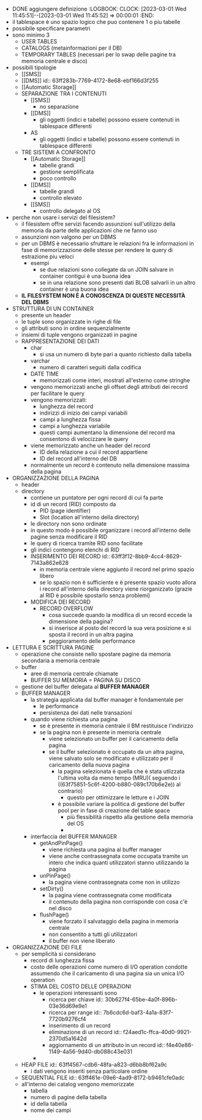 - DONE aggiungere definizione
  :LOGBOOK:
  CLOCK: [2023-03-01 Wed 11:45:51]--[2023-03-01 Wed 11:45:52] =>  00:00:01
  :END:
- il tablespace è uno spazio logico che puo contenere 1 o piu tabelle
- possibile specificare parametri
- sono minimo 3
	- USER TABLES
	- CATALOGS (metainformazioni per il DB)
	- TEMPORARY TABLES (necessari per lo swap delle pagine tra memoria centrale e disco)
- possibili tipologie
	- [[SMS]]
	- [[DMS]]
	  id:: 63ff283b-7769-4172-8e68-ebf166d3f255
	- [[Automatic Storage]]
	- SEPARAZIONE TRA I CONTENUTI
		- [[SMS]]
			- no separazione
		- [[DMS]]
			- gli oggetti (indici e tabelle) possono essere contenuti in tablespace differenti
		- AS
			- gli oggetti (indici e tabelle) possono essere contenuti in tablespace differenti
	- TRE SISTEMI A CONFRONTO
		- [[Automatic Storage]]
			- tabelle grandi
			- gestione semplificata
			- poco controllo
		- [[DMS]]
			- tabelle grandi
			- controllo elevato
		- [[SMS]]
			- controllo delegato al OS
- perche non usare i servizi del filesistem?
	- il filesistem offre servizi facendo assunzioni sull'utilizzo della memoria da parte delle applicazioni che ne fanno uso
	- assunzioni non valgono per un DBMS
	- per un DBMS è necessario sfruttare le relazioni fra le informazioni in fase di memorizzazione delle stesse per rendere le query di estrazione piu veloci
		- esempi
			- se due relazioni sono collegate da un JOIN salvare in container contigui è una buona idea
			- se in una relazione sono presenti dati BLOB salvarli in un altro container è una buona idea
	- **IL FILESYSTEM NON È A CONOSCENZA DI QUESTE NECESSITÀ DEL DBMS**
- STRUTTURA DI UN CONTAINER
	- presente un header
	- le tuple sono organizzate in righe di file
	- gli attributi sono in ordine sequenzialmente
	- insiemi di tuple vengono organizzati in pagine
	- RAPPRESENTAZIONE DEI DATI
		- char
			- si usa un numero di byte pari a quanto richiesto dalla tabella
		- varchar
			- numero di caratteri seguiti dalla codifica
		- DATE TIME
			- memorizzati come interi, mostrati all'esterno come stringhe
		- vengono memorizzati anche gli offset degli attributi dei record per facilitare le query
		- vengono memorizzati:
			- lunghezza del record
			- indirizzi di inizio dei campi variabili
			- campi a lunghezza fissa
			- campi a lunghezza variabile
			- questi campi aumentano la dimensione del record ma consentono di velocizzare le query
		- viene memorizzato anche un header del record
			- ID della relazione a cui il record appartiene
			- ID del record all'interno del DB
		- normalmente un record è contenuto nella dimensione massima della pagina
- ORGANIZZAZIONE DELLA PAGINA
	- header
	- directory
		- contiene un puntatore per ogni record di cui fa parte
		- id di un record (RID) composto da
			- PID (page identifier)
			- Slot (location all'interno della directory)
		- le directory non sono ordinate
		- in questo modo è possibile organizzare i record all'interno delle pagine senza modificare il RID
		- le query di ricerca tramite RID sono facilitate
		- gli indici contengono elenchi di RID
		- INSERIMENTO DEI RECORD
		  id:: 63ff3f12-8bb9-4cc4-8629-7143a862e628
			- in memoria centrale viene aggiunto il record nel primo spazio libero
			- se lo spazio non è sufficiente e è presente spazio vuoto allora i record all'interno della directory viene riorganizzato (grazie al RID è possibile spostarlo senza problemi)
		- MODIFICA DEI RECORD
			- RECORD OVERFLOW
				- cosa succede quando la modifica di un record eccede la dimensione della pagina?
				- si inserisce al posto del record la sua vera posizione e si sposta il record in un altra pagina
				- peggioramento delle performance
- LETTURA E SCRITTURA PAGINE
	- operazione che consiste nello spostare pagine da memoria secondaria a memoria centrale
	- buffer
		- aree di memoria centrale chiamate
		- BUFFER SU MEMORIA = PAGINA SU DISCO
	- gestione del buffer delegata al **BUFFER MANAGER**
	- BUFFER MANAGER
		- la strategia applicata dal buffer manager è fondamentale per
			- le performance
			- persistenza dei dati nelle transazioni
		- quando viene richiesta una pagina
			- se è presente in memoria centrale il BM restituisce l'indirizzo
			- se la pagina non è presente in memoria centrale
				- viene selezionato un buffer per il caricamento della pagina
				- se il buffer selezionato è occupato da un altra pagina, viene salvato solo se modificato e utilizzato per il caricamento della nuova pagina
					- la pagina selezionata è quella che è stata utlizzata l'ultima volta da meno tempo (MRU)( seguendo i ((63f75851-5c6f-4200-b880-089c170b6e2e)) al contrario)
						- questo per ottimizzare le letture e i JOIN
					- è possibile variare la politica di gestione del buffer pool per in fase di creazione del table space
						- più flessibilità rispetto alla gestione della memoria del OS
						-
		- interfaccia del BUFFER MANAGER
			- getAndPinPage()
				- viene richiesta una pagina al buffer manager
				- viene anche contrassegnata come occupata tramite un intero che indica quanti utilizzatori stanno utilizzando la pagina
			- unPinPage()
				- la pagina viene contrassegnata come non in utilizzo
			- setDirty()
				- la pagina viene contrassegnata come modificata
				- il contenuto della pagina non corrisponde con cosa c'è nel disco
			- flushPage()
				- viene forzato il salvataggio della pagina in memoria centrale
				- non consentito a tutti gli utilizzatori
				- il buffer non viene liberato
- ORGANIZZAZIONE DEI FILE
	- per semplicità si considerano
		- record di lunghezza fissa
		- costo delle operazioni come numero di I/O operation condotte assumendo che il caricamento di una pagina sia un unica I/O operation
		- STIMA DEL COSTO DELLE OPERAZIONI
			- le operazioni interessanti sono
				- ricerca per chiave
				  id:: 30b627f4-65be-4a0f-896b-03e36d69e9e1
				- ricerca per range
				  id:: 7b6cdc6d-baf3-4a1a-83f7-7720b9276cf4
				- inserimento di un record
				- eliminazione di un record
				  id:: f24aed1c-ffca-40d0-9921-2370d5a1642d
				- aggiornamento di un attributo in un record
				  id:: f4e40e86-1149-4a56-9d40-db088c43e031
			-
	- HEAP FILE
	  id:: 63ff4567-cdb6-48fa-a823-d6bb8bf62a9c
		- i dati vengono inseriti senza particolare ordine
	- SEQUENTIAL FILE
	  id:: 63ff461e-09e6-4ad9-8172-b9461cfe0adc
	- all'interno dei catalog vengono memorizzate
		- tabella
		- numero di pagine della tabella
		- id della tabella
		- nome dei campi